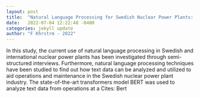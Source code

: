 ```yaml
---
layout: post
title:  "Natural Language Processing for Swedish Nuclear Power Plants: A study of the challenges of applying Natural language processing in Operations and Maintenance "
date:   2022-07-04 12:22:48 -0400
categories: jekyll update
author: "F Khrstrm - 2022"
---
```

In this study, the current use of natural language processing in Swedish and international nuclear power plants has been investigated through semi-structured interviews. Furthermore, natural language processing techniques have been studied to find out how text data can be analyzed and utilized to aid operations and maintenance in the Swedish nuclear power plant industry. The state-of-the-art transformers model BERT was used to analyze text data from operations at a 
Cites: Bert
